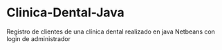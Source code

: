 # Clinica-Dental-Java
Registro de clientes de una clínica dental realizado en java Netbeans con login de administrador
